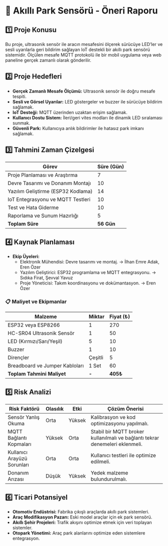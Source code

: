 # 📌 Akıllı Park Sensörü - Öneri Raporu

## 1️⃣ Proje Konusu
Bu proje, ultrasonik sensör ile aracın mesafesini ölçerek sürücüye LED’ler ve sesli uyarılarla geri bildirim sağlayan IoT destekli bir akıllı park sensörü sistemidir. Ölçülen mesafe MQTT protokolü ile bir mobil uygulama veya web paneline gerçek zamanlı olarak gönderilir.

## 2️⃣ Proje Hedefleri
- **Gerçek Zamanlı Mesafe Ölçümü:** Ultrasonik sensör ile doğru mesafe tespiti.
- **Sesli ve Görsel Uyarılar:** LED göstergeler ve buzzer ile sürücüye bildirim sağlamak.
- **IoT Desteği:** MQTT üzerinden uzaktan erişim sağlamak.
- **Kullanıcı Dostu Sistem:** İleri/geri vites modları ile dinamik LED sıralaması sunmak.
- **Güvenli Park:** Kullanıcıya anlık bildirimler ile hatasız park imkanı sağlamak.

## 3️⃣ Tahmini Zaman Çizelgesi
| Görev | Süre (Gün) |
|-------|-----------|
| Proje Planlaması ve Araştırma | 7 |
| Devre Tasarımı ve Donanım Montajı | 10 |
| Yazılım Geliştirme (ESP32 Kodlama) | 14 |
| IoT Entegrasyonu ve MQTT Testleri | 10 |
| Test ve Hata Giderme | 10 |
| Raporlama ve Sunum Hazırlığı | 5 |
| **Toplam Süre** | **56 Gün** |

## 4️⃣ Kaynak Planlaması
- **Ekip Üyeleri:**
  - Elektronik Mühendisi: Devre tasarımı ve montaj.              ->  İlhan Emre Adak, Eren Özer  
  - Yazılım Geliştirici: ESP32 programlama ve MQTT entegrasyonu. ->  Sıdıka Firat, Şevval Yavuz
  - Proje Yöneticisi: Takım koordinasyonu ve dokümantasyon.      ->  Eren Özer

### 📋 Maliyet ve Ekipmanlar

| Malzeme                          | Miktar  | Fiyat (₺)  |
|----------------------------------|---------|------------|
| ESP32 veya ESP8266               | 1       | 270        |
| HC-SR04 Ultrasonik Sensör        | 1       | 50         |
| LED (Kırmızı/Sarı/Yeşil)         | 5       | 10         |
| Buzzer                           | 1       | 10         |
| Dirençler                        | Çeşitli | 5          |
| Breadboard ve Jumper Kabloları   | 1 Set   | 60         |
| **Toplam Tahmini Maliyet**       | **-**   | **405₺**   |


## 5️⃣ Risk Analizi
| Risk Faktörü | Olasılık | Etki | Çözüm Önerisi |
|-------------|---------|------|----------------|
| Sensör Yanlış Okuma | Orta | Yüksek | Kalibrasyon ve kod optimizasyonu yapılmalı. |
| MQTT Bağlantı Kopmaları | Yüksek | Orta | Stabil bir MQTT broker kullanılmalı ve bağlantı tekrar denemeleri eklenmeli. |
| Kullanıcı Arayüzü Sorunları | Orta | Orta | Kullanıcı testleri ile optimize edilmeli. |
| Donanım Arızası | Düşük | Yüksek | Yedek malzeme bulundurulmalı. |

## 6️⃣ Ticari Potansiyel
- **Otomotiv Endüstrisi:** Fabrika çıkışlı araçlarda akıllı park sistemleri.
- **Araç Modifikasyon Pazarı:** Eski model araçlar için ek park sensörü.
- **Akıllı Şehir Projeleri:** Trafik akışını optimize etmek için veri toplayan sistemler.
- **Otopark Yönetimi:** Araç park alanlarını optimize eden sistemlere entegrasyon.


